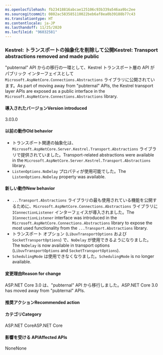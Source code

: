 ```yaml
---
ms.openlocfilehash: fb23418816abcae125106c93b339a546aa9bc2ee
ms.sourcegitcommit: 0802ac583585110022beb6af8ea0b39188b77c43
ms.translationtype: HT
ms.contentlocale: ja-JP
ms.lasthandoff: 11/25/2020
ms.locfileid: "96032581"
---
```

### <a name="kestrel-transport-abstractions-removed-and-made-public"></a><span data-ttu-id="46166-101">Kestrel: トランスポートの抽象化を削除して公開</span><span class="sxs-lookup"><span data-stu-id="46166-101">Kestrel: Transport abstractions removed and made public</span></span>

<span data-ttu-id="46166-102">"pubternal" API からの移行の一環として、Kestrel トランスポート層の API がパブリック インターフェイスとして `Microsoft.AspNetCore.Connections.Abstractions` ライブラリに公開されています。</span><span class="sxs-lookup"><span data-stu-id="46166-102">As part of moving away from "pubternal" APIs, the Kestrel transport layer APIs are exposed as a public interface in the `Microsoft.AspNetCore.Connections.Abstractions` library.</span></span>

#### <a name="version-introduced"></a><span data-ttu-id="46166-103">導入されたバージョン</span><span class="sxs-lookup"><span data-stu-id="46166-103">Version introduced</span></span>

<span data-ttu-id="46166-104">3.0</span><span class="sxs-lookup"><span data-stu-id="46166-104">3.0</span></span>

#### <a name="old-behavior"></a><span data-ttu-id="46166-105">以前の動作</span><span class="sxs-lookup"><span data-stu-id="46166-105">Old behavior</span></span>

- <span data-ttu-id="46166-106">トランスポート関連の抽象化は、`Microsoft.AspNetCore.Server.Kestrel.Transport.Abstractions` ライブラリで提供されていました。</span><span class="sxs-lookup"><span data-stu-id="46166-106">Transport-related abstractions were available in the `Microsoft.AspNetCore.Server.Kestrel.Transport.Abstractions` library.</span></span>
- <span data-ttu-id="46166-107">`ListenOptions.NoDelay` プロパティが使用可能でした。</span><span class="sxs-lookup"><span data-stu-id="46166-107">The `ListenOptions.NoDelay` property was available.</span></span>

#### <a name="new-behavior"></a><span data-ttu-id="46166-108">新しい動作</span><span class="sxs-lookup"><span data-stu-id="46166-108">New behavior</span></span>

- <span data-ttu-id="46166-109">`...Transport.Abstractions` ライブラリの最も使用されている機能を公開するために、`Microsoft.AspNetCore.Connections.Abstractions` ライブラリに `IConnectionListener` インターフェイスが導入されました。</span><span class="sxs-lookup"><span data-stu-id="46166-109">The `IConnectionListener` interface was introduced in the `Microsoft.AspNetCore.Connections.Abstractions` library to expose the most used functionality from the `...Transport.Abstractions` library.</span></span>
- <span data-ttu-id="46166-110">トランスポート オプション (`LibuvTransportOptions` および `SocketTransportOptions`) で、`NoDelay` が使用できるようになりました。</span><span class="sxs-lookup"><span data-stu-id="46166-110">The `NoDelay` is now available in transport options (`LibuvTransportOptions` and `SocketTransportOptions`).</span></span>
- <span data-ttu-id="46166-111">`SchedulingMode` は使用できなくなりました。</span><span class="sxs-lookup"><span data-stu-id="46166-111">`SchedulingMode` is no longer available.</span></span>

#### <a name="reason-for-change"></a><span data-ttu-id="46166-112">変更理由</span><span class="sxs-lookup"><span data-stu-id="46166-112">Reason for change</span></span>

<span data-ttu-id="46166-113">ASP.NET Core 3.0 は、"pubternal" API から移行しました。</span><span class="sxs-lookup"><span data-stu-id="46166-113">ASP.NET Core 3.0 has moved away from "pubternal" APIs.</span></span>

#### <a name="recommended-action"></a><span data-ttu-id="46166-114">推奨アクション</span><span class="sxs-lookup"><span data-stu-id="46166-114">Recommended action</span></span>

#### <a name="category"></a><span data-ttu-id="46166-115">カテゴリ</span><span class="sxs-lookup"><span data-stu-id="46166-115">Category</span></span>

<span data-ttu-id="46166-116">ASP.NET Core</span><span class="sxs-lookup"><span data-stu-id="46166-116">ASP.NET Core</span></span>

#### <a name="affected-apis"></a><span data-ttu-id="46166-117">影響を受ける API</span><span class="sxs-lookup"><span data-stu-id="46166-117">Affected APIs</span></span>

<span data-ttu-id="46166-118">None</span><span class="sxs-lookup"><span data-stu-id="46166-118">None</span></span>

<!-- 

#### Affected APIs

Not detectable via API analysis

-->
